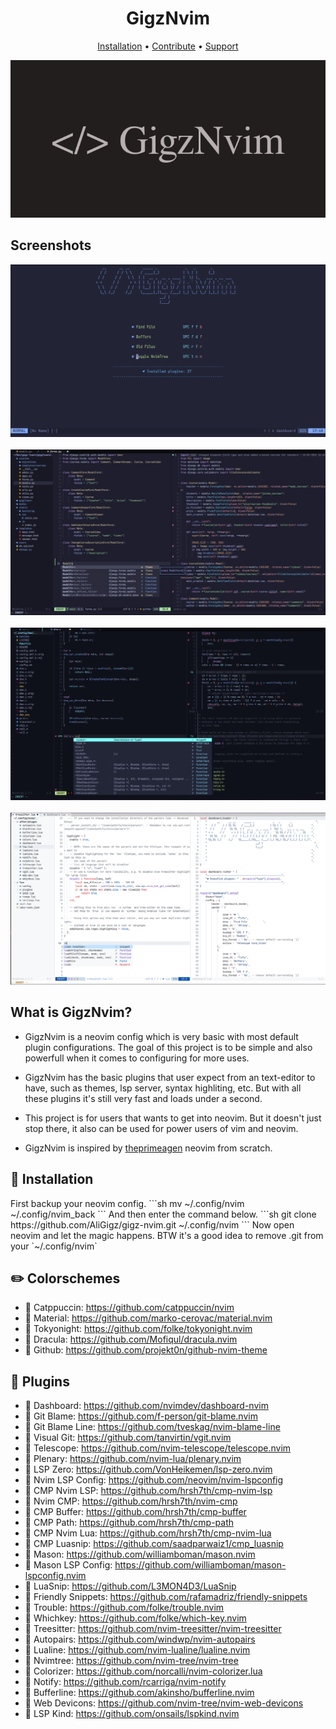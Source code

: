 <h1 align="center">GigzNvim</h1>

<div align="center">
    <a href="#Installation">Installation</a>
    <span> • </span>
    <a href="#">Contribute</a>
    <span> • </span>
    <a href="#">Support</a>
    <p></p>
</div>

<div align="center">
    <img src="https://github.com/AliGigz/gigz-nvim/blob/main/logos/GigzNvim.png">
</div>

## Screenshots
<div align="center">
    <img src="https://github.com/AliGigz/gigz-nvim/blob/main/screenshots/gigz-nvim-dash.png">
    <br>
    <br>
    <img src="https://github.com/AliGigz/gigz-nvim/blob/main/screenshots/gigz-nvim-py.png">
    <br>
    <br>
    <img src="https://github.com/AliGigz/gigz-nvim/blob/main/screenshots/gigz-nvim-c.png">
    <br>
    <br>
    <img src="https://github.com/AliGigz/gigz-nvim/blob/main/screenshots/gigz-nvim-lua.png">
</div>

## What is GigzNvim?
- GigzNvim is a neovim config which is very basic with most default plugin configurations. The goal of this project is to be simple and also powerfull when it comes to configuring for more uses.

- GigzNvim has the basic plugins that user expect from an text-editor to have, such as themes, lsp server, syntax highliting, etc. But with all these plugins it's still very fast and loads under a second.

- This project is for users that wants to get into neovim. But it doesn't just stop there, it also can be used for power users of vim and neovim.

- GigzNvim is inspired by <a href="https://github.com/theprimeagen">theprimeagen</a> neovim from scratch.


<h2 id="Installation">🔨  Installation</h2>
First backup your neovim config.
```sh
mv ~/.config/nvim ~/.config/nvim_back
```
And then enter the command below.
```sh
git clone https://github.com/AliGigz/gigz-nvim.git ~/.config/nvim
```
Now open neovim and let the magic happens.
BTW it's a good idea to remove .git from your `~/.config/nvim`

## ✏️  Colorschemes
-   Catppuccin: https://github.com/catppuccin/nvim
-   Material: https://github.com/marko-cerovac/material.nvim
-   Tokyonight: https://github.com/folke/tokyonight.nvim
-   Dracula: https://github.com/Mofiqul/dracula.nvim
-   Github: https://github.com/projekt0n/github-nvim-theme

## 🚀  Plugins
-   Dashboard: https://github.com/nvimdev/dashboard-nvim
-   Git Blame: https://github.com/f-person/git-blame.nvim
-   Git Blame Line: https://github.com/tveskag/nvim-blame-line
-   Visual Git: https://github.com/tanvirtin/vgit.nvim
-   Telescope: https://github.com/nvim-telescope/telescope.nvim
-   Plenary: https://github.com/nvim-lua/plenary.nvim
-   LSP Zero: https://github.com/VonHeikemen/lsp-zero.nvim
-   Nvim LSP Config: https://github.com/neovim/nvim-lspconfig
-   CMP Nvim LSP: https://github.com/hrsh7th/cmp-nvim-lsp
-   Nvim CMP: https://github.com/hrsh7th/nvim-cmp
-   CMP Buffer: https://github.com/hrsh7th/cmp-buffer
-   CMP Path: https://github.com/hrsh7th/cmp-path
-   CMP Nvim Lua: https://github.com/hrsh7th/cmp-nvim-lua
-   CMP Luasnip: https://github.com/saadparwaiz1/cmp_luasnip
-   Mason: https://github.com/williamboman/mason.nvim
-   Mason LSP Config: https://github.com/williamboman/mason-lspconfig.nvim
-   LuaSnip: https://github.com/L3MON4D3/LuaSnip
-   Friendly Snippets: https://github.com/rafamadriz/friendly-snippets
-   Trouble: https://github.com/folke/trouble.nvim
-   Whichkey: https://github.com/folke/which-key.nvim
-   Treesitter: https://github.com/nvim-treesitter/nvim-treesitter
-   Autopairs: https://github.com/windwp/nvim-autopairs
-   Lualine: https://github.com/nvim-lualine/lualine.nvim
-   Nvimtree: https://github.com/nvim-tree/nvim-tree
-   Colorizer: https://github.com/norcalli/nvim-colorizer.lua
-   Notify: https://github.com/rcarriga/nvim-notify
-   Bufferline: https://github.com/akinsho/bufferline.nvim
-   Web Devicons: https://github.com/nvim-tree/nvim-web-devicons
-   LSP Kind: https://github.com/onsails/lspkind.nvim

